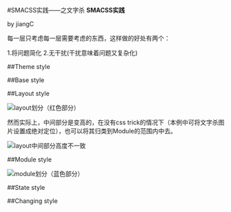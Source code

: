 #SMACSS实践——之文字杀 **SMACSS实践**


by jiangC

每一层只考虑每一层需要考虑的东西，这样做的好处有两个：

1.将问题简化
2.无干扰(干扰意味着问题又复杂化)

##Theme style

##Base style

##Layout style

![layout划分（红色部分）](../archives/css/assets/images/2012-12-22-1.JPG)

然而实际上，中间部分是变高的，在没有css trick的情况下（本例中可将文字杀图片设置成绝对定位），也可以将其归类到Module的范围内中去。

![layout中间部分高度不一致](../archives/css/assets/images/2012-12-23-2.JPG)

##Module style

![module划分（蓝色部分）](../archives/css/assets/images/2012-12-22-1.JPG)

##State style

##Changing style
